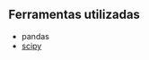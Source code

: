 ## Ferramentas utilizadas
- pandas
- [scipy](https://docs.scipy.org/doc/scipy/reference/generated/scipy.special.comb.html) 